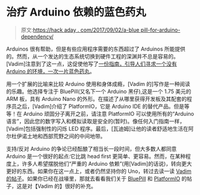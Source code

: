 # 治疗 Arduino 依赖的蓝色药丸

> 原文:[https://hack aday . com/2017/09/02/a-blue pill-for-arduino-dependency/](https://hackaday.com/2017/09/02/a-bluepill-for-arduino-dependence/)

Arduinos 很有帮助，但是有些应用程序需要的东西超过了 Arduinos 所能提供的。然而，从一个发达的生态系统切换到硬件工程的深渊并不总是容易的。[Vadim]注意到了这一点，这促使他写了[一份指南，引导人们寻求一个没有 Arduino 的环境，一次一片蓝色药丸](https://shortn0tes.blogspot.com/2017/06/how-to-use-platformio-to-develop-for.html)。

用一个扩展的比喻来比较 Arduino 使用和身体成瘾，[Vadim 的]写作是一种阅读的乐趣。他选择专注于 BluePill(又名下一个 Arduino 黑仔),这是一个 1.75 美元的 ARM 板，具有 Arduino Nano 的外形。在描述了从哪里获得开发板及其配套的程序员之后，[Vadim]介绍了 PlatformIO，它是 Arduino IDE 的替代产品。但是等等！在 Arduino 顽固分子离开之前，请注意 PlatformIO 可以使用所有的“Arduino 语言”，因此您的数字写入和模拟读取是安全的(暂时)。像任何入门指南一样，[Vadim]包括强制性的闪烁 LED 程序。最后，[瓦迪姆]让他的读者舒适地生活在阿尔杜伊诺土地和西部荒野之间的中间地带。

支持/反对 Arduino 的争论已经酝酿了相当长一段时间，但大多数人都同意 Arduino 是一个很好的起点:它比跳 head first 更简单、更容易。然而，在某种程度上，许多人希望摆脱他们“严重的 Arduino 依赖”(用[Vadim]的话说)，转向更大更好的东西。如果你在这一点上，或者仍然坚持你的 Uno，转过去读一读 [Vadim 的帖子](https://shortn0tes.blogspot.com/2017/06/how-to-use-platformio-to-develop-for.html)。如果你已经在战壕里，那就去看看我们关于 [BluePill](https://hackaday.com/2017/03/30/the-2-32-bit-arduino-with-debugging/) 和 [PlatformIO](https://hackaday.com/2017/04/07/platformio-and-visual-studio-take-over-the-world/) 的帖子，这是对【Vadim 的】很好的补充。